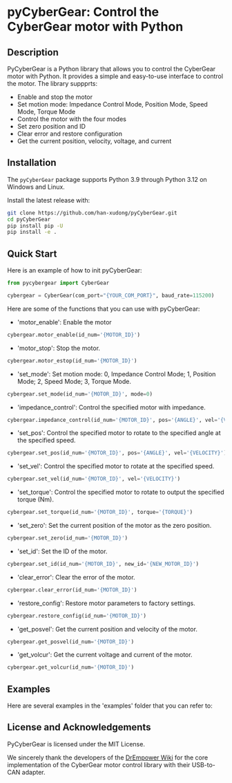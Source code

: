 # pyCyberGear: Control the CyberGear motor with Python

## Description
PyCyberGear is a Python library that allows you to control the CyberGear motor with Python. It provides a simple and easy-to-use interface to control the motor. The library suppprts:
- Enable and stop the motor
- Set motion mode: Impedance Control Mode, Position Mode, Speed Mode, Torque Mode
- Control the motor with the four modes
- Set zero position and ID
- Clear error and restore configuration
- Get the current position, velocity, voltage, and current

## Installation
The `pyCyberGear` package supports Python 3.9 through Python 3.12 on Windows and Linux.

Install the latest release with:
```bash
git clone https://github.com/han-xudong/pyCyberGear.git
cd pyCyberGear
pip install pip -U
pip install -e .
```

## Quick Start
Here is an example of how to init pyCyberGear:
```python
from pycybergear import CyberGear

cybergear = CyberGear(com_port="{YOUR_COM_PORT}", baud_rate=115200)
```

Here are some of the functions that you can use with pyCyberGear:
- 'motor_enable': Enable the motor
```python
cybergear.motor_enable(id_num='{MOTOR_ID}')
```

- 'motor_stop': Stop the motor.
```python
cybergear.motor_estop(id_num='{MOTOR_ID}')
```

- 'set_mode': Set motion mode: 0, Impedance Control Mode; 1, Position Mode; 2, Speed Mode; 3, Torque Mode.
```python
cybergear.set_mode(id_num='{MOTOR_ID}', mode=0)
```

- 'impedance_control': Control the specified motor with impedance.
```python
cybergear.impedance_control(id_num='{MOTOR_ID}', pos='{ANGLE}', vel='{VELOCITY}', tff='{FEEDFORWARD_TORQUE}', kp='{PROPORTIONAL_GAIN}', kd='{DERIVATIVE_GAIN}')
```

- 'set_pos': Control the specified motor to rotate to the specified angle at the specified speed.
```python
cybergear.set_pos(id_num='{MOTOR_ID}', pos='{ANGLE}', vel='{VELOCITY}')
```

- 'set_vel': Control the specified motor to rotate at the specified speed.
```python
cybergear.set_vel(id_num='{MOTOR_ID}', vel='{VELOCITY}')
```

- 'set_torque': Control the specified motor to rotate to output the specified torque (Nm).
```python
cybergear.set_torque(id_num='{MOTOR_ID}', torque='{TORQUE}')
```

- 'set_zero': Set the current position of the motor as the zero position.
```python
cybergear.set_zero(id_num='{MOTOR_ID}')
```

- 'set_id': Set the ID of the motor.
```python
cybergear.set_id(id_num='{MOTOR_ID}', new_id='{NEW_MOTOR_ID}')
```

- 'clear_error': Clear the error of the motor.
```python
cybergear.clear_error(id_num='{MOTOR_ID}')
```

- 'restore_config': Restore motor parameters to factory settings.
```python
cybergear.restore_config(id_num='{MOTOR_ID}')
```

- 'get_posvel': Get the current position and velocity of the motor.
```python
cybergear.get_posvel(id_num='{MOTOR_ID}')
```

- 'get_volcur': Get the current voltage and current of the motor.
```python
cybergear.get_volcur(id_num='{MOTOR_ID}')
```

## Examples
Here are several examples in the 'examples' folder that you can refer to:


## License and Acknowledgements
PyCyberGear is licensed under the MIT License.

We sincerely thank the developers of the [DrEmpower Wiki](https://gitee.com/lyh458/drempower-wiki) for the core implementation of the CyberGear motor control library with their USB-to-CAN adapter.